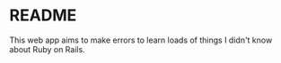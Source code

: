 # README

This web app aims to make errors to learn loads of things I didn't know about Ruby on Rails.
